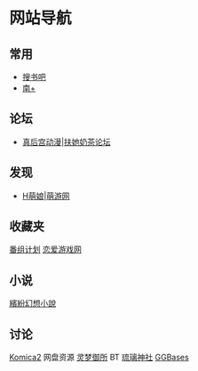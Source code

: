 # 网站导航
## 常用
* [搜书吧](http://8.bixushoucang.com:2888/b/u1u2u3.html?122) 
* [南+](https://www.south-plus.net/)
## 论坛
* [真后宫动漫](http://154.209.74.31/)|[扶她奶茶论坛](https://www.futanaicha.xyz/)
[]()
## 发现
* [H萌娘](https://www.hmoegirl.com/Mainpage)|[萌游网](https://galge.cn/)
## 收藏夹
[番组计划](https://bgm.tv/)
[恋爱游戏网](https://www.lianaiyx.com/)
## 小说
[繽紛幻想小說](https://colorful-fantasybooks.com/)
[]()
[]()
## 讨论
[Komica2](https://komica2.net/)
[]()
网盘资源
[灵梦御所](https://blog.reimu.net/)
[]()
BT
[琉璃神社](https://www.liuli.cat/wp/)
[GGBases](https://www.ggbases.com/)
[]()
[]()
[]()
[]()
